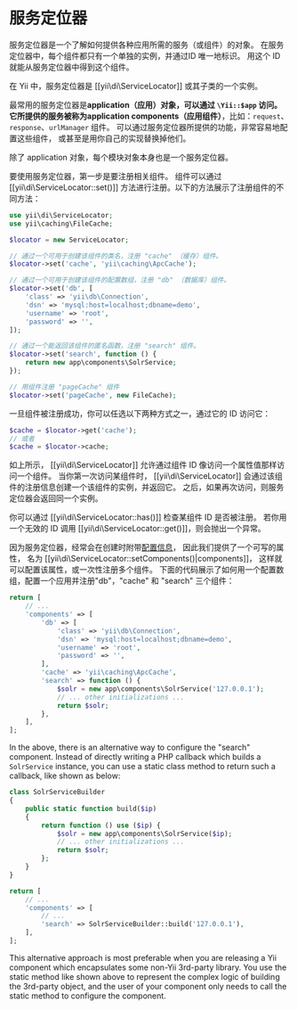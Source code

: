 服务定位器
===============

服务定位器是一个了解如何提供各种应用所需的服务（或组件）的对象。
在服务定位器中，每个组件都只有一个单独的实例，并通过ID 唯一地标识。
用这个 ID 就能从服务定位器中得到这个组件。

在 Yii 中，服务定位器是 [[yii\di\ServiceLocator]] 或其子类的一个实例。

最常用的服务定位器是**application（应用）**对象，可以通过 `\Yii::$app` 访问。
它所提供的服务被称为**application components（应用组件）**，比如：`request`、`response`、`urlManager` 组件。
可以通过服务定位器所提供的功能，非常容易地配置这些组件，
或甚至是用你自己的实现替换掉他们。

除了 application 对象，每个模块对象本身也是一个服务定位器。

要使用服务定位器，第一步是要注册相关组件。
组件可以通过 [[yii\di\ServiceLocator::set()]] 方法进行注册。以下的方法展示了注册组件的不同方法：

```php
use yii\di\ServiceLocator;
use yii\caching\FileCache;

$locator = new ServiceLocator;

// 通过一个可用于创建该组件的类名，注册 "cache" （缓存）组件。
$locator->set('cache', 'yii\caching\ApcCache');

// 通过一个可用于创建该组件的配置数组，注册 "db" （数据库）组件。
$locator->set('db', [
    'class' => 'yii\db\Connection',
    'dsn' => 'mysql:host=localhost;dbname=demo',
    'username' => 'root',
    'password' => '',
]);

// 通过一个能返回该组件的匿名函数，注册 "search" 组件。
$locator->set('search', function () {
    return new app\components\SolrService;
});

// 用组件注册 "pageCache" 组件
$locator->set('pageCache', new FileCache);
```

一旦组件被注册成功，你可以任选以下两种方式之一，通过它的 ID 访问它：

```php
$cache = $locator->get('cache');
// 或者
$cache = $locator->cache;
```

如上所示， [[yii\di\ServiceLocator]] 允许通过组件 ID 像访问一个属性值那样访问一个组件。
当你第一次访问某组件时，
[[yii\di\ServiceLocator]] 会通过该组件的注册信息创建一个该组件的实例，并返回它。
之后，如果再次访问，则服务定位器会返回同一个实例。

你可以通过 [[yii\di\ServiceLocator::has()]] 检查某组件 ID 是否被注册。
若你用一个无效的 ID 调用 [[yii\di\ServiceLocator::get()]]，则会抛出一个异常。


因为服务定位器，经常会在创建时附带[配置信息](concept-configurations.md)，
因此我们提供了一个可写的属性，
名为 [[yii\di\ServiceLocator::setComponents()|components]]，
这样就可以配置该属性，或一次性注册多个组件。
下面的代码展示了如何用一个配置数组，配置一个应用并注册"db"，"cache" 和 "search" 三个组件：

```php
return [
    // ...
    'components' => [
        'db' => [
            'class' => 'yii\db\Connection',
            'dsn' => 'mysql:host=localhost;dbname=demo',
            'username' => 'root',
            'password' => '',
        ],
        'cache' => 'yii\caching\ApcCache',
        'search' => function () {
            $solr = new app\components\SolrService('127.0.0.1');
            // ... other initializations ...
            return $solr;
        },
    ],
];
```

In the above, there is an alternative way to configure the "search" component. Instead of directly writing a PHP
callback which builds a `SolrService` instance, you can use a static class method to return such a callback, like
shown as below:

```php
class SolrServiceBuilder
{
    public static function build($ip)
    {
        return function () use ($ip) {
            $solr = new app\components\SolrService($ip);
            // ... other initializations ...
            return $solr;
        };
    }
}

return [
    // ...
    'components' => [
        // ...
        'search' => SolrServiceBuilder::build('127.0.0.1'),
    ],
];
```

This alternative approach is most preferable when you are releasing a Yii component which encapsulates some non-Yii
3rd-party library. You use the static method like shown above to represent the complex logic of building the
3rd-party object, and the user of your component only needs to call the static method to configure the component.
